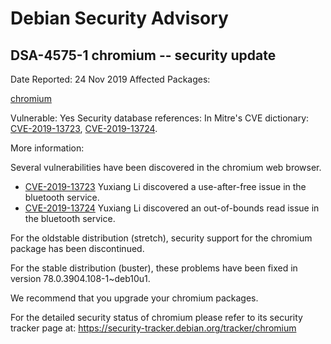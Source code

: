 
Debian Security Advisory
========================


DSA-4575-1 chromium -- security update
--------------------------------------



Date Reported:
24 Nov 2019
Affected Packages:

[chromium](https://packages.debian.org/src:chromium)

Vulnerable:
Yes
Security database references:
In Mitre's CVE dictionary: [CVE-2019-13723](https://security-tracker.debian.org/tracker/CVE-2019-13723), [CVE-2019-13724](https://security-tracker.debian.org/tracker/CVE-2019-13724).  

More information:

Several vulnerabilities have been discovered in the chromium web browser.


* [CVE-2019-13723](https://security-tracker.debian.org/tracker/CVE-2019-13723)
Yuxiang Li discovered a use-after-free issue in the bluetooth service.
* [CVE-2019-13724](https://security-tracker.debian.org/tracker/CVE-2019-13724)
Yuxiang Li discovered an out-of-bounds read issue in the bluetooth
 service.


For the oldstable distribution (stretch), security support for the chromium
package has been discontinued.


For the stable distribution (buster), these problems have been fixed in
version 78.0.3904.108-1~deb10u1.


We recommend that you upgrade your chromium packages.


For the detailed security status of chromium please refer to
its security tracker page at:
<https://security-tracker.debian.org/tracker/chromium>





